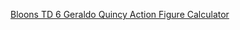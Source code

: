
[Bloons TD 6 Geraldo Quincy Action Figure Calculator](https://potat05.github.io/BTD6-QuincyActionFigure-Calculator/)
